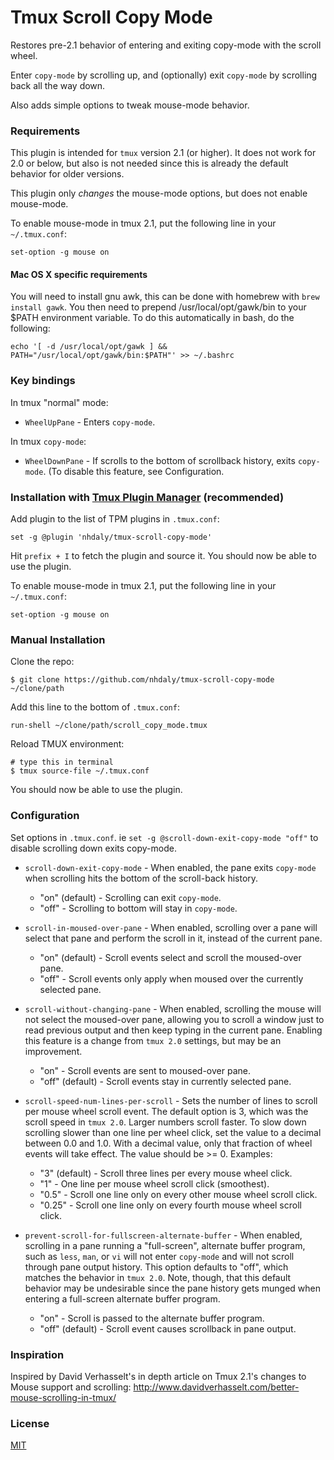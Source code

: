# Tmux Scroll Copy Mode
Restores pre-2.1 behavior of entering and exiting copy-mode with the scroll wheel.

Enter `copy-mode` by scrolling up, and (optionally) exit `copy-mode` by scrolling back all the way down.

Also adds simple options to tweak mouse-mode behavior.

### Requirements

This plugin is intended for `tmux` version 2.1 (or higher). It does not work for 2.0 or below, but also is not needed since this is already the default behavior for older versions.

This plugin only *changes* the mouse-mode options, but does not enable mouse-mode.

To enable mouse-mode in tmux 2.1, put the following line in your `~/.tmux.conf`:

    set-option -g mouse on

#### Mac OS X specific requirements

You will need to install gnu awk, this can be done with homebrew with `brew install gawk`. You then need to prepend /usr/local/opt/gawk/bin to your $PATH environment variable. To do this automatically in bash, do the following:

    echo '[ -d /usr/local/opt/gawk ] && PATH="/usr/local/opt/gawk/bin:$PATH"' >> ~/.bashrc

### Key bindings

In tmux "normal" mode:

- `WheelUpPane` - Enters `copy-mode`.

In tmux `copy-mode`:

- `WheelDownPane` - If scrolls to the bottom of scrollback history, exits `copy-mode`. (To disable this feature, see Configuration.

### Installation with [Tmux Plugin Manager](https://github.com/tmux-plugins/tpm) (recommended)

Add plugin to the list of TPM plugins in `.tmux.conf`:

    set -g @plugin 'nhdaly/tmux-scroll-copy-mode'

Hit `prefix + I` to fetch the plugin and source it. You should now be able to
use the plugin.

To enable mouse-mode in tmux 2.1, put the following line in your `~/.tmux.conf`:

    set-option -g mouse on

### Manual Installation

Clone the repo:

    $ git clone https://github.com/nhdaly/tmux-scroll-copy-mode ~/clone/path

Add this line to the bottom of `.tmux.conf`:

    run-shell ~/clone/path/scroll_copy_mode.tmux

Reload TMUX environment:

    # type this in terminal
    $ tmux source-file ~/.tmux.conf

You should now be able to use the plugin.

### Configuration

Set options in `.tmux.conf`. ie `set -g @scroll-down-exit-copy-mode "off"` to disable scrolling down exits copy-mode. 

- `scroll-down-exit-copy-mode` - When enabled, the pane exits `copy-mode` when scrolling hits the bottom of the scroll-back history.
  - "on" (default)  - Scrolling can exit `copy-mode`.
  - "off"           - Scrolling to bottom will stay in `copy-mode`.

- `scroll-in-moused-over-pane` - When enabled, scrolling over a pane will select that pane and perform the scroll in it, instead of the current pane.
  - "on" (default)  - Scroll events select and scroll the moused-over pane.
  - "off"           - Scroll events only apply when moused over the currently selected pane.

- `scroll-without-changing-pane` - When enabled, scrolling the mouse will not select the moused-over pane, allowing you to scroll a window just to read previous output and then keep typing in the current pane. Enabling this feature is a change from `tmux 2.0` settings, but may be an improvement.
  - "on"            - Scroll events are sent to moused-over pane.
  - "off" (default) - Scroll events stay in currently selected pane.

- `scroll-speed-num-lines-per-scroll` - Sets the number of lines to scroll per mouse wheel scroll event. The default option is 3, which was the scroll speed in `tmux 2.0`. Larger numbers scroll faster. To slow down scrolling slower than one line per wheel click, set the value to a decimal between 0.0 and 1.0. With a decimal value, only that fraction of wheel events will take effect. The value should be >= 0. Examples:
  - "3" (default)   - Scroll three lines per every mouse wheel click.
  - "1"             - One line per mouse wheel scroll click (smoothest).
  - "0.5"           - Scroll one line only on every other mouse wheel scroll click.
  - "0.25"           - Scroll one line only on every fourth mouse wheel scroll click.

- `prevent-scroll-for-fullscreen-alternate-buffer` - When enabled, scrolling in a pane running a "full-screen", alternate buffer program, such as `less`, `man`, or `vi` will not enter `copy-mode` and will not scroll through pane output history. This option defaults to "off", which matches the behavior in `tmux 2.0`. Note, though, that this default behavior may be undesirable since the pane history gets munged when entering a full-screen alternate buffer program.
  - "on"            - Scroll is passed to the alternate buffer program.
  - "off" (default) - Scroll event causes scrollback in pane output.

### Inspiration

Inspired by David Verhasselt's in depth article on Tmux 2.1's changes to Mouse support and scrolling:
http://www.davidverhasselt.com/better-mouse-scrolling-in-tmux/

### License
[MIT](LICENSE.md)

